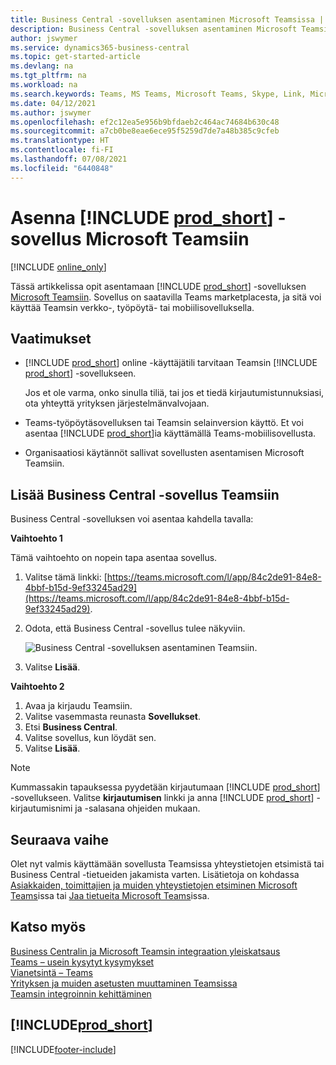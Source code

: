 ```yaml
---
title: Business Central -sovelluksen asentaminen Microsoft Teamsissa | Microsoft Docs
description: Business Central -sovelluksen asentaminen Microsoft Teamsiin.
author: jswymer
ms.service: dynamics365-business-central
ms.topic: get-started-article
ms.devlang: na
ms.tgt_pltfrm: na
ms.workload: na
ms.search.keywords: Teams, MS Teams, Microsoft Teams, Skype, Link, Microsoft 365, collaborate, collaboration, teamwork
ms.date: 04/12/2021
ms.author: jswymer
ms.openlocfilehash: ef2c12ea5e956b9bfdaeb2c464ac74684b630c48
ms.sourcegitcommit: a7cb0be8eae6ece95f5259d7de7a48b385c9cfeb
ms.translationtype: HT
ms.contentlocale: fi-FI
ms.lasthandoff: 07/08/2021
ms.locfileid: "6440848"
---
```

# <a name="install-the-prod_short-app-for-microsoft-teams"></a>Asenna [!INCLUDE [prod_short](includes/prod_short.md)] -sovellus Microsoft Teamsiin

[!INCLUDE [online_only](includes/online_only.md)]

Tässä artikkelissa opit asentamaan [!INCLUDE [prod_short](includes/prod_short.md)] -sovelluksen [Microsoft Teamsiin](https://www.microsoft.com/en-us/microsoft-365/microsoft-teams). Sovellus on saatavilla Teams marketplacesta, ja sitä voi käyttää Teamsin verkko-, työpöytä- tai mobiilisovelluksella.

## <a name="prerequisites"></a>Vaatimukset

- [!INCLUDE [prod_short](includes/prod_short.md)] online -käyttäjätili tarvitaan Teamsin [!INCLUDE [prod_short](includes/prod_short.md)] -sovellukseen.

    Jos et ole varma, onko sinulla tiliä, tai jos et tiedä kirjautumistunnuksiasi, ota yhteyttä yrityksen järjestelmänvalvojaan.

- Teams-työpöytäsovelluksen tai Teamsin selainversion käyttö. Et voi asentaa [!INCLUDE [prod_short](includes/prod_short.md)]ia käyttämällä Teams-mobiilisovellusta.

- Organisaatiosi käytännöt sallivat sovellusten asentamisen Microsoft Teamsiin.

## <a name="add-the-business-central-app-to-teams"></a>Lisää Business Central -sovellus Teamsiin

Business Central -sovelluksen voi asentaa kahdella tavalla:

**Vaihtoehto 1**

Tämä vaihtoehto on nopein tapa asentaa sovellus.

1. Valitse tämä linkki: [https://teams.microsoft.com/l/app/84c2de91-84e8-4bbf-b15d-9ef33245ad29](https://teams.microsoft.com/l/app/84c2de91-84e8-4bbf-b15d-9ef33245ad29).

2. Odota, että Business Central -sovellus tulee näkyviin.

    ![Business Central -sovelluksen asentaminen Teamsiin.](media/teams-install-app.png)

3. Valitse **Lisää**.

**Vaihtoehto 2**

1. Avaa ja kirjaudu Teamsiin.
2. Valitse vasemmasta reunasta **Sovellukset**.
3. Etsi **Business Central**.
4. Valitse sovellus, kun löydät sen.
5. Valitse **Lisää**.

> [!NOTE]
> Kummassakin tapauksessa pyydetään kirjautumaan [!INCLUDE [prod_short](includes/prod_short.md)] -sovellukseen. Valitse **kirjautumisen** linkki ja anna [!INCLUDE [prod_short](includes/prod_short.md)] -kirjautumisnimi ja -salasana ohjeiden mukaan.

## <a name="next-step"></a>Seuraava vaihe

Olet nyt valmis käyttämään sovellusta Teamsissa yhteystietojen etsimistä tai Business Central -tietueiden jakamista varten. Lisätietoja on kohdassa [Asiakkaiden, toimittajien ja muiden yhteystietojen etsiminen Microsoft Teams](across-search-contacts-teams.md)issa tai [Jaa tietueita Microsoft Teams](across-working-with-teams.md)issa.

## <a name="see-also"></a>Katso myös

[Business Centralin ja Microsoft Teamsin integraation yleiskatsaus](across-teams-overview.md)  
[Teams – usein kysytyt kysymykset](teams-faq.md)  
[Vianetsintä – Teams](admin-teams-troubleshooting.md)  
[Yrityksen ja muiden asetusten muuttaminen Teamsissa](across-teams-settings.md)  
[Teamsin integroinnin kehittäminen](/dynamics365/business-central/dev-itpro/developer/devenv-develop-for-teams)  


## [!INCLUDE[prod_short](includes/free_trial_md.md)]  


[!INCLUDE[footer-include](includes/footer-banner.md)]